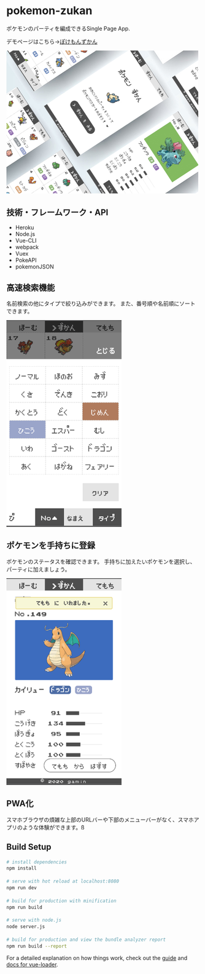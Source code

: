 # pokemon-zukan

  ポケモンのパーティを編成できるSingle Page App.

  デモページはこちら→[ぽけもんずかん](https://pure-ridge-71592.herokuapp.com/)

  <img src="readme/readme.jpg" width="500px">

## 技術・フレームワーク・API

  * Heroku
  * Node.js
  * Vue-CLI
  * webpack
  * Vuex
  * PokeAPI
  * pokemonJSON

## 高速検索機能

  名前検索の他にタイプで絞り込みができます。
  また、番号順や名前順にソートできます。

  <img src="readme/type.png" width="300px">

## ポケモンを手持ちに登録
  ポケモンのステータスを確認できます。
  手持ちに加えたいポケモンを選択し、パーティに加えましょう。

  <img src="readme/detail.png" width="300px">

## PWA化

  スマホブラウザの煩雑な上部のURLバーや下部のメニューバーがなく、スマホアプリのような体験ができます。ß

## Build Setup

``` bash
# install dependencies
npm install

# serve with hot reload at localhost:8080
npm run dev

# build for production with minification
npm run build

# serve with node.js
node server.js

# build for production and view the bundle analyzer report
npm run build --report
```

For a detailed explanation on how things work, check out the [guide](http://vuejs-templates.github.io/webpack/) and [docs for vue-loader](http://vuejs.github.io/vue-loader).
